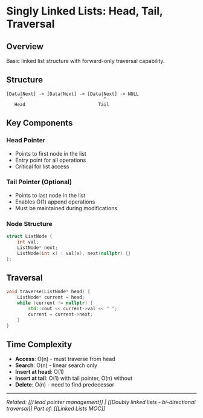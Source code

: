 # Singly Linked Lists: Head, Tail, Traversal

## Overview
Basic linked list structure with forward-only traversal capability.

## Structure
```
[Data|Next] -> [Data|Next] -> [Data|Next] -> NULL
     ^                              ^
   Head                           Tail
```

## Key Components
### Head Pointer
- Points to first node in the list
- Entry point for all operations
- Critical for list access

### Tail Pointer (Optional)
- Points to last node in the list
- Enables O(1) append operations
- Must be maintained during modifications

### Node Structure
```cpp
struct ListNode {
    int val;
    ListNode* next;
    ListNode(int x) : val(x), next(nullptr) {}
};
```

## Traversal
```cpp
void traverse(ListNode* head) {
    ListNode* current = head;
    while (current != nullptr) {
        std::cout << current->val << " ";
        current = current->next;
    }
}
```

## Time Complexity
- **Access**: O(n) - must traverse from head
- **Search**: O(n) - linear search only
- **Insert at head**: O(1)
- **Insert at tail**: O(1) with tail pointer, O(n) without
- **Delete**: O(n) - need to find predecessor

---
*Related: [[Head pointer management]] | [[Doubly linked lists - bi-directional traversal]]*
*Part of: [[Linked Lists MOC]]*